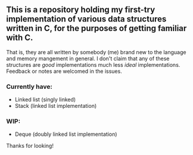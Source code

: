 ## This is a repository holding my first-try implementation of various data structures written in C, for the purposes of getting familiar with C.

That is, they are all written by somebody (me) brand new to the language and memory mangement in general.
I don't claim that any of these structures are *good* implementations much less *ideal* implementations. Feedback or notes are welcomed in the issues.

### Currently have:
+ Linked list (singly linked)
+ Stack (linked list implementation)

### WIP:
+ Deque (doubly linked list implementation)


Thanks for looking!
